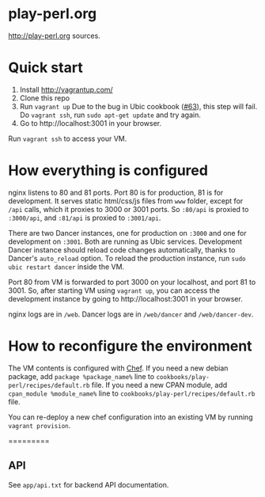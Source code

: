 play-perl.org
=========

http://play-perl.org sources.

Quick start
=========

1. Install http://vagrantup.com/
2. Clone this repo
3. Run `vagrant up`
Due to the bug in Ubic cookbook ([#63](https://github.com/berekuk/play-perl/issues/63)), this step will fail. Do `vagrant ssh`, run `sudo apt-get update` and try again.
4. Go to http://localhost:3001 in your browser.

Run `vagrant ssh` to access your VM.

How everything is configured
=========

nginx listens to 80 and 81 ports. Port 80 is for production, 81 is for development.
It serves static html/css/js files from `www` folder, except for `/api` calls, which it proxies to 3000 or 3001 ports.
So `:80/api` is proxied to `:3000/api`, and `:81/api` is proxied to `:3001/api`.

There are two Dancer instances, one for production on `:3000` and one for development on `:3001`.
Both are running as Ubic services.
Development Dancer instance should reload code changes automatically, thanks to Dancer's `auto_reload` option.
To reload the production instance, run `sudo ubic restart dancer` inside the VM.

Port 80 from VM is forwarded to port 3000 on your localhost, and port 81 to 3001.
So, after starting VM using `vagrant up`, you can access the development instance by going to http://localhost:3001 in your browser.

nginx logs are in `/web`. Dancer logs are in `/web/dancer` and `/web/dancer-dev`.

How to reconfigure the environment
=========

The VM contents is configured with [Chef](http://www.opscode.com/chef/).
If you need a new debian package, add `package %package_name%` line to `cookbooks/play-perl/recipes/default.rb` file.
If you need a new CPAN module, add `cpan_module %module_name%` line to `cookbooks/play-perl/recipes/default.rb` file.

You can re-deploy a new chef configuration into an existing VM by running `vagrant provision`.

=========

## API

See `app/api.txt` for backend API documentation.
